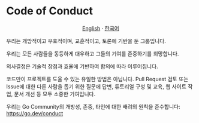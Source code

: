 # Code of Conduct

<p align="center"><a href="https://github.com/MC-Dashify/launcher/CODE_OF_CONDUCT.md">English</a> · <a href="https://github.com/MC-Dashify/launcher/blob/main/.github/documents/CODE_OF_CONDUCT.ko_KR.md">한국어</a></p>

우리는 개방적이고 우호적이며, 교훈적이고, 토론에 기반을 둔 그룹입니다.

우리는 모든 사람들을 동등하게 대우하고 그들의 기여를 존중하기를 희망합니다.

의사결정은 기술적 장점과 효율에 기반하여 합의에 따라 이루어집니다.

코드만이 프로젝트를 도울 수 있는 유일한 방법은 아닙니다. Pull Request 검토 또는 Issue에 대한 다른 사람을 돕기 위한 질문에 답변, 튜토리얼 구성 및 교육, 웹 사이트 작업, 문서 개선 등 모두 소중한 기여입니다.

우리는 Go Community의 개방성, 존중, 타인에 대한 배려의 원칙을 준수합니다: https://go.dev/conduct
